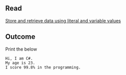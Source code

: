## Read
[Store and retrieve data using literal and variable values](https://docs.microsoft.com/en-us/learn/modules/csharp-literals-variables/)

## Outcome
Print the below
```
Hi, I am C#.
My age is 23.
I score 99.8% in the programming.
```
